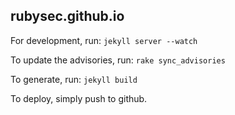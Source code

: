 ## rubysec.github.io

For development, run:
`jekyll server --watch`

To update the advisories, run:
`rake sync_advisories`

To generate, run:
`jekyll build`

To deploy, simply push to github.